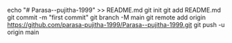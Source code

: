 echo "# Parasa--pujitha-1999" >> README.md
git init
git add README.md
git commit -m "first commit"
git branch -M main
git remote add origin https://github.com/parasa-pujitha-1999/Parasa--pujitha-1999.git
git push -u origin main
